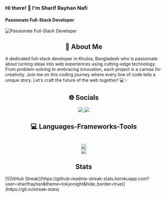### Hi there! 👋 I'm Sharif Rayhan Nafi
#### Passionate Full-Stack Developer
![Passionate Full-Stack Developer](https://i.ibb.co/cXzLYpJ/a-git-banner.png)

<h2 align="center">💫 About Me</h2>
A dedicated full-stack developer in Khulna, Bangladesh who is passionate about turning ideas into web experiences using cutting-edge technology. From problem-solving to embracing innovation, each project is a canvas for creativity. Join me on this coding journey where every line of code tells a unique story. Let's craft the future of the web together! 💻✨


<h2 align="center">🌐 Socials</h2>
<div align="center">
<a href="https://instagram.com/sharifrayhannafi">
<img src="https://skillicons.dev/icons?i=instagram" />
</a>
<a href="https://linkedin.com/in/sharifrayhannafi">
<img src="https://skillicons.dev/icons?i=linkedin" />
</a>
</div>


<h2 align="center">💻 Languages-Frameworks-Tools </h2>
<br/>
<div align="center">
<a href="https://skillicons.dev">
<img src="https://skillicons.dev/icons?i=nodejs,github,python,javascript,express,firebase,mongodb,c,java" /><br> <img src="https://skillicons.dev/icons?i=react,html,css,vscode,figma, git" />
</a>
</div>


<h2 align="center"> Stats </h2>
[![GitHub Streak](https://github-readme-streak-stats.herokuapp.com?user=sharifrayhan&theme=tokyonight&hide_border=true)](https://git.io/streak-stats)

  

